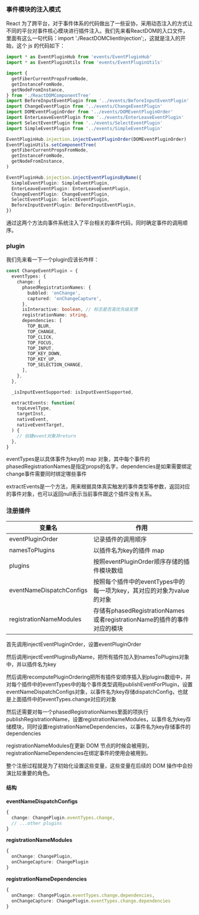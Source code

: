 ### 事件模块的注入模式
React 为了跨平台，对于事件体系的代码做出了一些妥协，采用动态注入的方式让不同的平台对事件核心模块进行插件注入。我们先来看ReactDOM的入口文件，里面有这么一句代码：import './ReactDOMClientInjection';，这就是注入的开始，这个 js 的代码如下：

```ts
import * as EventPluginHub from 'events/EventPluginHub'
import * as EventPluginUtils from 'events/EventPluginUtils'

import {
  getFiberCurrentPropsFromNode,
  getInstanceFromNode,
  getNodeFromInstance,
} from './ReactDOMComponentTree'
import BeforeInputEventPlugin from '../events/BeforeInputEventPlugin'
import ChangeEventPlugin from '../events/ChangeEventPlugin'
import DOMEventPluginOrder from '../events/DOMEventPluginOrder'
import EnterLeaveEventPlugin from '../events/EnterLeaveEventPlugin'
import SelectEventPlugin from '../events/SelectEventPlugin'
import SimpleEventPlugin from '../events/SimpleEventPlugin'

EventPluginHub.injection.injectEventPluginOrder(DOMEventPluginOrder)
EventPluginUtils.setComponentTree(
  getFiberCurrentPropsFromNode,
  getInstanceFromNode,
  getNodeFromInstance,
)

EventPluginHub.injection.injectEventPluginsByName({
  SimpleEventPlugin: SimpleEventPlugin,
  EnterLeaveEventPlugin: EnterLeaveEventPlugin,
  ChangeEventPlugin: ChangeEventPlugin,
  SelectEventPlugin: SelectEventPlugin,
  BeforeInputEventPlugin: BeforeInputEventPlugin,
})
```

通过这两个方法向事件系统注入了平台相关的事件代码，同时确定事件的调用顺序。

### plugin
我们先来看一下一个plugin应该长咋样：

```ts
const ChangeEventPlugin = {
  eventTypes: {
    change: {
      phasedRegistrationNames: {
        bubbled: 'onChange',
        captured: 'onChangeCapture',
      },
      isInteractive: boolean, // 标志是否高优先级反馈
      registrationName: string,
      dependencies: [
        TOP_BLUR,
        TOP_CHANGE,
        TOP_CLICK,
        TOP_FOCUS,
        TOP_INPUT,
        TOP_KEY_DOWN,
        TOP_KEY_UP,
        TOP_SELECTION_CHANGE,
      ],
    },
  },

  _isInputEventSupported: isInputEventSupported,

  extractEvents: function(
    topLevelType,
    targetInst,
    nativeEvent,
    nativeEventTarget,
  ) {
    // 创建event对象并return
  },
}
```

eventTypes是以具体事件为key的 map 对象，其中每个事件的phasedRegistrationNames是指定props的名字，dependencies是如果需要绑定change事件需要同时绑定哪些事件

extractEvents是一个方法，用来根据具体真实触发的事件类型等参数，返回对应的事件对象，也可以返回null表示当前事件跟这个插件没有关系。

### 注册插件
|变量名|	作用|
|-----|------|
|eventPluginOrder|	记录插件的调用顺序|
|namesToPlugins	|以插件名为key的插件 map|
|plugins	|	按照eventPluginOrder顺序存储的插件模块数组	|
|eventNameDispatchConfigs		|按照每个插件中的eventTypes中的每一项为key，其对应的对象为value的对象	|
|registrationNameModules	|	存储有phasedRegistrationNames或者registrationName的插件的事件对应的模块	|

首先调用injectEventPluginOrder，设置eventPluginOrder

然后调用injectEventPluginsByName，把所有插件加入到namesToPlugins对象中，并以插件名为key

然后调用recomputePluginOrdering把所有插件安顺序插入到plugins数组中，并对每个插件中的eventTypes中的每个事件类型调用publishEventForPlugin，设置eventNameDispatchConfigs对象，以事件名为key存储dispatchConfig，也就是上面插件中的eventTypes.change对应的对象

然后还需要对每一个phasedRegistrationNames里面的项执行publishRegistrationName，设置registrationNameModules，以事件名为key存储模块，同时设置registrationNameDependencies，以事件名为key存储事件的dependencies

registrationNameModules在更新 DOM 节点的时候会被用到，registrationNameDependencies在绑定事件的使用会被用到。

整个注册过程就是为了初始化设置这些变量，这些变量在后续的 DOM 操作中会扮演比较重要的角色。

#### 结构

**eventNameDispatchConfigs**

```ts
{
  change: ChangePlugin.eventTypes.change,
  // ...other plugins
}
```

**registrationNameModules**
```ts
{
  onChange: ChangePlugin,
  onChangeCapture: ChangePlugin
}
```

**registrationNameDependencies**
```ts
{
  onChange: ChangePlugin.eventTypes.change.dependencies,
  onChangeCapture: ChangePlugin.eventTypes.change.dependencies
}
```
